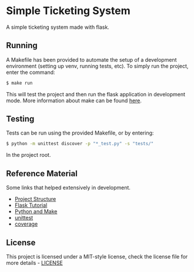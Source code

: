 # Simple Ticketing System

A simple ticketing system made with flask.

## Running

A Makefile has been provided to automate the setup of a development environment
(setting up venv, running tests, etc). To simply run the project, enter the
command:

```bash
$ make run
```

This will test the project and then run the flask application in development
mode. More information about make can be found
[here](https://www.gnu.org/software/make/).

## Testing

Tests can be run using the provided Makefile, or by entering:

```bash
$ python -m unittest discover -p "*_test.py" -s "tests/"
```

In the project root.

## Reference Material

Some links that helped extensively in development.

* [Project Structure](https://docs.python-guide.org/writing/structure/)
* [Flask Tutorial](https://flask.palletsprojects.com/en/2.0.x/tutorial/)
* [Python and Make](https://krzysztofzuraw.com/blog/2016/makefiles-in-python-projects/)
* [unittest](https://docs.python.org/3/library/unittest.html)
* [coverage](https://devguide.python.org/coverage/)

## License

This project is licensed under a MIT-style license, check the license file for
more details - [LICENSE](LICENSE)
